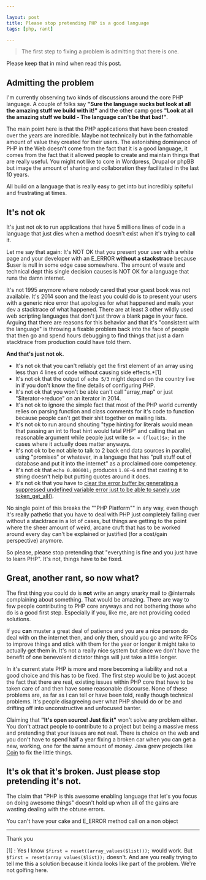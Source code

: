```yaml
---

layout: post
title: Please stop pretending PHP is a good language
tags: [php, rant]

---
```


> The first step to fixing a problem is admitting that there is one.

Please keep that in mind when read this post.

## Admitting the problem

I'm currently observing two kinds of discussions around the core PHP language. A couple of folks say **"Sure the language sucks but look at all the amazing stuff we build with it!"** and the other camp goes **"Look at all the amazing stuff we build - The language can't be that bad!"**.

The main point here is that the PHP applications that have been created over the years are incredible. Maybe not technically but in the fathomable amount of value they created for their users. The astonishing dominance of PHP in the Web doesn't come from the fact that it is a good language, it comes from the fact that it allowed people to create and maintain things that are really useful. You might not like to core in Wordpress, Drupal or phpBB but image the amount of sharing and collaboration they facilitated in the last 10 years.

All build on a language that is really easy to get into but incredibly spiteful and frustrating at times.

## It's not ok

It's just not ok to run applications that have 5 millions lines of code in a language that just dies when a method doesn't exist when it's trying to call it.

Let me say that again: It's NOT OK that you present your user with a white page and your developer with an E_ERROR **without a stackstrace** because $user is null in some edge case somewhere. The amount of waste and technical dept this single decision causes is NOT OK for a language that runs the damn internet. 

It's not 1995 anymore where nobody cared that your guest book was not available. It's 2014 soon and the least you could do is to present your users with a generic nice error that apologies for what happened and mails your dev a stacktrace of what happened. There are at least 3 other wildly used web scripting languages that don't just throw a blank page in your face. Arguing that there are reasons for this behavior and that it's "consistent with the language" is throwing a fixable problem back into the face of people that then go and spend hours debugging to find things that just a darn stacktrace from production could have told them.

**And that's just not ok.**

- It's not ok that you can't reliably get the first element of an array using less than 4 lines of code without causing side effects.*[1]
- It's not ok that the output of `echo 5/3` might depend on the country live in if you don't know the fine details of configuring PHP.
- It's not ok that you won't be able can't call "array\_map" or just "$iterator->reduce" on an iterator in 2014.
- It's not ok to ignore the simple fact that most of the PHP world currently relies on parsing function and class comments for it's code to function because people can't get their shit together on mailing lists.
- It's not ok to run around shouting "type hinting for literals would mean that passing an int to float hint would fatal PHP" and calling that an reasonable argument while people just write `$x = (float)$x;` in the cases where it actually does matter anyways.
- It's not ok to be not able to talk to 2 back end data sources in parallel, using "promises" or whatever, in a language that has "pull stuff out of database and put it into the internet" as a proclaimed core competency.
- It's not ok that `echo 0.000001;` produces `1.0E-6` and that casting it to string doesn't help but putting quotes around it does.
- It's not ok that you have to [clear the error buffer by generating a suppressed undefined variable error just to be able to sanely use token\_get\_all()](https://github.com/nikic/PHP-Parser/blob/master/lib/PHPParser/Lexer.php#L44).

No single point of this breaks the ""PHP Platform"" in any way, even though it's really pathetic that you have to deal with PHP just completely falling over without a stacktrace in a lot of cases, but things are getting to the point where the sheer amount of weird, arcane cruft that has to be worked around every day can't be explained or justified (for a cost/gain perspective) anymore.

So please, please stop pretending that "everything is fine and you just have to learn PHP". It's not, things have to be fixed.

## Great, another rant, so now what?

The first thing you could do is **not** write an angry snarky mail to @internals complaining about something. That would be amazing. There are way to few people contributing to PHP core anyways and not bothering those who do is a good first step. Especially if you, like me, are not providing coded solutions.

If you **can** muster a great deal of patience and you are a nice person do deal with on the internet then, and only then, should you go and write RFCs to improve things and stick with them for the year or longer it might take to actually get them in. It's not a really nice system but since we don't have the benefit of one benevolent dictator things will just take a little longer. 

In it's current state PHP is more and more becoming a liability and not a good choice and this has to be fixed. The first step would be to just accept the fact that there are real, existing issues within PHP core that have to be taken care of and then have some reasonable discourse. None of these problems are, as far as i can tell or have been told, really though technical problems. It's people disagreeing over what PHP should do or be and drifting off into unconstructive and unfocused banter.   

Claiming that **"It's open source! Just fix it"** won't solve any problem either. You don't attract people to contribute to a project but being a massive mess and pretending that your issues are not real. There is choice on the web and you don't have to spend half a year fixing a broken car when you can get a new, working, one for the same amount of money. Java grew projects like [Coin](http://openjdk.java.net/projects/coin/) to fix the little things.

## It's ok that it's broken. Just please stop pretending it's not.

The claim that "PHP is this awesome enabling language that let's you focus on doing awesome things" doesn't hold up when all of the gains are wasting dealing with the obtuse errors.

You can't have your cake and E_ERROR method call on a non object 

------------

Thank you

[1] : Yes I know `$first = reset((array_values($list)));` would work. But `$first = reset(array_values($list));` doesn't. And are you really trying to tell me this a solution because it kinda looks like part of the problem. We're not golfing here.